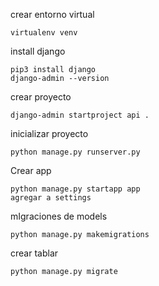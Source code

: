 crear entorno virtual

    virtualenv venv

install django

    pip3 install django
    django-admin --version

crear proyecto

    django-admin startproject api .

inicializar proyecto

    python manage.py runserver.py    


Crear app

    python manage.py startapp app
    agregar a settings

mIgraciones de models

    python manage.py makemigrations


crear tablar 

    python manage.py migrate




